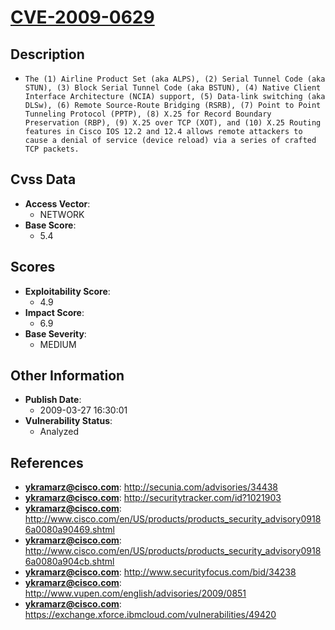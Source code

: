 
# [CVE-2009-0629](http://secunia.com/advisories/34438)

## Description

- `The (1) Airline Product Set (aka ALPS), (2) Serial Tunnel Code (aka STUN), (3) Block Serial Tunnel Code (aka BSTUN), (4) Native Client Interface Architecture (NCIA) support, (5) Data-link switching (aka DLSw), (6) Remote Source-Route Bridging (RSRB), (7) Point to Point Tunneling Protocol (PPTP), (8) X.25 for Record Boundary Preservation (RBP), (9) X.25 over TCP (XOT), and (10) X.25 Routing features in Cisco IOS 12.2 and 12.4 allows remote attackers to cause a denial of service (device reload) via a series of crafted TCP packets.`

## Cvss Data

- **Access Vector**:
  - NETWORK
- **Base Score**:
  - 5.4

## Scores

- **Exploitability Score**:
  - 4.9
- **Impact Score**:
  - 6.9
- **Base Severity**:
  - MEDIUM

## Other Information

- **Publish Date**:
  - 2009-03-27 16:30:01
- **Vulnerability Status**:
  - Analyzed

## References

- **ykramarz@cisco.com**: http://secunia.com/advisories/34438
- **ykramarz@cisco.com**: http://securitytracker.com/id?1021903
- **ykramarz@cisco.com**: http://www.cisco.com/en/US/products/products_security_advisory09186a0080a90469.shtml
- **ykramarz@cisco.com**: http://www.cisco.com/en/US/products/products_security_advisory09186a0080a904cb.shtml
- **ykramarz@cisco.com**: http://www.securityfocus.com/bid/34238
- **ykramarz@cisco.com**: http://www.vupen.com/english/advisories/2009/0851
- **ykramarz@cisco.com**: https://exchange.xforce.ibmcloud.com/vulnerabilities/49420
